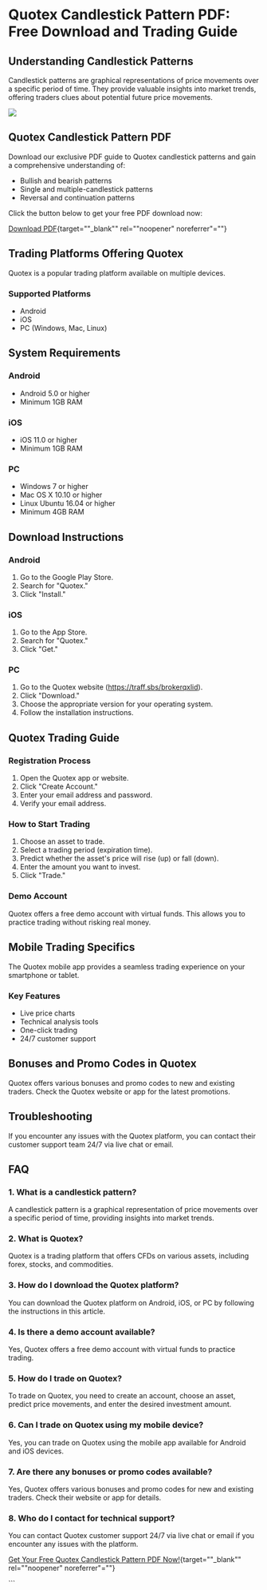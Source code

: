 # Quotex Candlestick Pattern PDF: Free Download and Trading Guide

## Understanding Candlestick Patterns

Candlestick patterns are graphical representations of price movements
over a specific period of time. They provide valuable insights into
market trends, offering traders clues about potential future price
movements.

[![](https://static.quotex.io/files/4_en/300_250.jpg)](https://traff.sbs/brokerqxlid)

## Quotex Candlestick Pattern PDF

Download our exclusive PDF guide to Quotex candlestick patterns and gain
a comprehensive understanding of:

-   Bullish and bearish patterns
-   Single and multiple-candlestick patterns
-   Reversal and continuation patterns

Click the button below to get your free PDF download now:

[Download
PDF](\%22https://traff.sbs/brokerqxlid\%22){target=""_blank""
rel=""noopener" noreferrer"=""}

## Trading Platforms Offering Quotex

Quotex is a popular trading platform available on multiple devices.

### Supported Platforms

-   Android
-   iOS
-   PC (Windows, Mac, Linux)

## System Requirements

### Android

-   Android 5.0 or higher
-   Minimum 1GB RAM

### iOS

-   iOS 11.0 or higher
-   Minimum 1GB RAM

### PC

-   Windows 7 or higher
-   Mac OS X 10.10 or higher
-   Linux Ubuntu 16.04 or higher
-   Minimum 4GB RAM

## Download Instructions

### Android

1.  Go to the Google Play Store.
2.  Search for "Quotex."
3.  Click "Install."

### iOS

1.  Go to the App Store.
2.  Search for "Quotex."
3.  Click "Get."

### PC

1.  Go to the Quotex website (https://traff.sbs/brokerqxlid).
2.  Click "Download."
3.  Choose the appropriate version for your operating system.
4.  Follow the installation instructions.

## Quotex Trading Guide

### Registration Process

1.  Open the Quotex app or website.
2.  Click "Create Account."
3.  Enter your email address and password.
4.  Verify your email address.

### How to Start Trading

1.  Choose an asset to trade.
2.  Select a trading period (expiration time).
3.  Predict whether the asset\'s price will rise (up) or fall (down).
4.  Enter the amount you want to invest.
5.  Click "Trade."

### Demo Account

Quotex offers a free demo account with virtual funds. This allows you to
practice trading without risking real money.

## Mobile Trading Specifics

The Quotex mobile app provides a seamless trading experience on your
smartphone or tablet.

### Key Features

-   Live price charts
-   Technical analysis tools
-   One-click trading
-   24/7 customer support

## Bonuses and Promo Codes in Quotex

Quotex offers various bonuses and promo codes to new and existing
traders. Check the Quotex website or app for the latest promotions.

## Troubleshooting

If you encounter any issues with the Quotex platform, you can contact
their customer support team 24/7 via live chat or email.

## FAQ

### 1. What is a candlestick pattern?

A candlestick pattern is a graphical representation of price movements
over a specific period of time, providing insights into market trends.

### 2. What is Quotex?

Quotex is a trading platform that offers CFDs on various assets,
including forex, stocks, and commodities.

### 3. How do I download the Quotex platform?

You can download the Quotex platform on Android, iOS, or PC by following
the instructions in this article.

### 4. Is there a demo account available?

Yes, Quotex offers a free demo account with virtual funds to practice
trading.

### 5. How do I trade on Quotex?

To trade on Quotex, you need to create an account, choose an asset,
predict price movements, and enter the desired investment amount.

### 6. Can I trade on Quotex using my mobile device?

Yes, you can trade on Quotex using the mobile app available for Android
and iOS devices.

### 7. Are there any bonuses or promo codes available?

Yes, Quotex offers various bonuses and promo codes for new and existing
traders. Check their website or app for details.

### 8. Who do I contact for technical support?

You can contact Quotex customer support 24/7 via live chat or email if
you encounter any issues with the platform.

[Get Your Free Quotex Candlestick Pattern PDF
Now!](\%22https://traff.sbs/brokerqxlid\%22){target=""_blank""
rel=""noopener" noreferrer"=""}

\`\`\`

